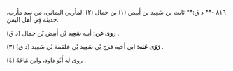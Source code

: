 ٨١٦ -** د ق:** ثابت بن سَعِيد بن أَبيض (١) بن حمال (٢) المأربي اليماني، من سد مأرب. حديثه فِي أهل اليمن.

**روى عن:** أبيه سَعِيد بْن أَبيض بْن حمال (د ق) .

**رَوَى عَنه:** ابن أخيه فرج بْن سَعِيد بْن علقمة بْن سَعِيد (د ق) (٣) .

روى له أَبُو داود، وابن مَاجَهْ (٤) .